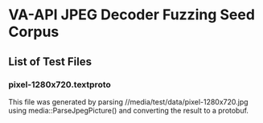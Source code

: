 # VA-API JPEG Decoder Fuzzing Seed Corpus

## List of Test Files

### pixel-1280x720.textproto
This file was generated by parsing //media/test/data/pixel-1280x720.jpg using
media::ParseJpegPicture() and converting the result to a protobuf.
